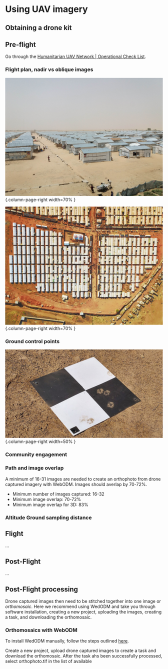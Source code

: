 # Using UAV imagery

## Obtaining a drone kit 

## Pre-flight

Go through the [Humanitarian UAV Network | Operational Check List](https://docs.google.com/document/d/1av3GvsAQOxttCXKAgYCBf8tpv8lU72P1u4voAQrhTNw/edit).

### Flight plan, nadir vs oblique images

![An example of an *oblique* angle image of Bakassi Camp, northeastern Nigeria<br> *Source: IOM*](/part2/images/bakassi.jpg){.column-page-right width=70% }

![An example of a *nadir* angle image of Wau PoC, in South Sudan<br> *Source: IOM*](/part2/images/wau2.jpg){.column-page-right width=70% }

### Ground control points

![An example Ground Control Point<br> *Source: Pix4d*](/part2/images/gcp.jpg){.column-page-right width=50% }

### Community engagement
### Path and image overlap
A minimum of 16-31 images are needed to create an orthophoto from drone captured imagery with WebODM. Images should averlap by 70-72%. 

- Minimum number of images captured: 16-32
- Minimum image overlap: 70-72%
- Minimum image overlap for 3D: 83%

### Altitude Ground sampling distance

## Flight
...

## Post-Flight
... 

## Post-Flight processing

Drone captured images then need to be stitched together into one image or _orthomosaic_. 
Here we recommend using WedODM and take you through software installation, creating a new project, uploading the images, creating a task, and downloading the orthomosaic. 

### Orthomosaics with WebODM
To install WedODM manually, follow the steps outlined [here](https://github.com/OpenDroneMap/WebODM/#getting-started). 

Create a new project, upload drone captured images to create a task and download the orthomosaic. After the task ahs been successfully processed, select orthophoto.tif in the list of available 


